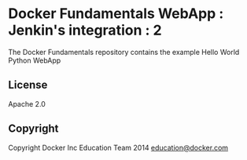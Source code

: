 Docker Fundamentals WebApp : Jenkin's integration : 2
===================================================

The Docker Fundamentals repository contains the example Hello World Python WebApp

## License

Apache 2.0

## Copyright

Copyright Docker Inc Education Team 2014 <education@docker.com>
